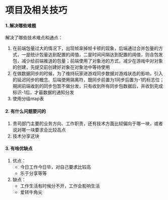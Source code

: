 # 项目及相关技巧

#### 1. 解决哪些难题

解决了哪些技术难点和通点：
1. 在前端包量过大的情况下，出现帧率掉帧卡顿的现象，后端通过合并包量的方式，一是统计包量达到配置的阈值，二是时间间隔达到配置的阈值，则合包发包，减少给前端推送的包量；前端使用了对象池的方式，减少在游戏中对对象的创建，先提交前创建好对象在对象池中等待使用
2. 在做数据同步的时候，为了维持玩家进游戏同步数据对游戏状态的影响，引入的延迟同步的概念、后端使用隔离符，既同步前置为1同步后置为-1的标志位；期间前端收到的同步包暂不做分发，只有收到所有同步包数据后，并收到完成标识-1后，才最数据的通知分发
3. 使用分级map表

#### 2. 有什么问题要问的

1. 贵司部门主要的业务方向、工作职责，还有技术方面比较偏向于哪一块，或者说对哪一块要求会比较高点
2. 技术分享这块

#### 3. 有啥优缺点

1. 优点： 
   * 今日工作今日毕，对自己要求比较高
   * 乐于分享等等
2. 缺点：
   * 工作生活有时候分不开，工作会影响生活
   * 爱转牛角尖



